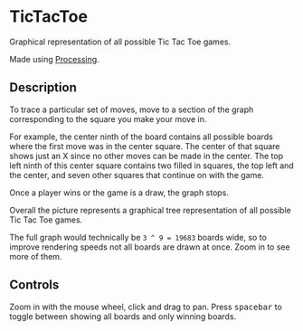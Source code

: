 # TicTacToe
Graphical representation of all possible Tic Tac Toe games.

Made using [Processing](https://processing.org/).

Description
-----------
To trace a particular set of moves, move to a section of the graph corresponding to the square you make your move in.

For example, the center ninth of the board contains all possible boards where the first move was in the center square.
The center of that square shows just an X since no other moves can be made in the center. The top left ninth of this
center square contains two filled in squares, the top left and the center, and seven other squares that continue on
with the game.

Once a player wins or the game is a draw, the graph stops.

Overall the picture represents a graphical tree representation of all possible Tic Tac Toe games.

The full graph would technically be `3 ^ 9 = 19683` boards wide, so to improve rendering speeds not all boards are drawn
at once. Zoom in to see more of them.

Controls
--------
Zoom in with the mouse wheel, click and drag to pan. Press <kbd>spacebar</kbd> to toggle between showing all boards and only winning boards.
